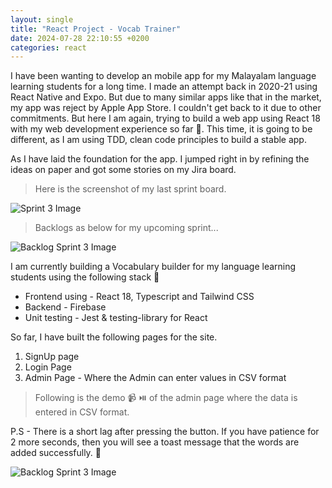 ```yaml
---
layout: single
title: "React Project - Vocab Trainer"
date: 2024-07-28 22:10:55 +0200
categories: react
---
```


I have been wanting to develop an mobile app for my Malayalam language learning students for a long time. I made an attempt back in 2020-21 using React Native and Expo. But due to many similar apps like that in the market, my app was reject by Apple App Store. I couldn't get back to it due to other commitments. But here I am again, trying to build a web app using React 18 with my web development experience so far 🚀. This time, it is going to be different, as I am using TDD, clean code principles to build a stable app.

As I have laid the foundation for the app. I jumped right in by refining the ideas on paper and got some stories on my Jira board.

> Here is the screenshot of my last sprint board.

<img src="{{ site.url }}{{ site.baseurl }}/assets/images/sprint-3.png" alt="Sprint 3 Image" class="full">

> Backlogs as below for my upcoming sprint...

<img src="{{ site.url }}{{ site.baseurl }}/assets/images/backlogs-sprint-3.png" alt="Backlog Sprint 3 Image" class="full">

I am currently building a Vocabulary builder for my language learning students using the following stack 🧱

- Frontend using - React 18, Typescript and Tailwind CSS
- Backend - Firebase
- Unit testing - Jest & testing-library for React

So far, I have built the following pages for the site.

1. SignUp page
2. Login Page
3. Admin Page - Where the Admin can enter values in CSV format

> Following is the demo 📹 ⏯️ of the admin page where the data is entered in CSV format.

P.S - There is a short lag after pressing the button. If you have patience for 2 more seconds, then you will see a toast message that the words are added successfully. 🤞

<img src="{{ site.url }}{{ site.baseurl }}/assets/images/adding-words-demo.gif" alt="Backlog Sprint 3 Image" class="full">
